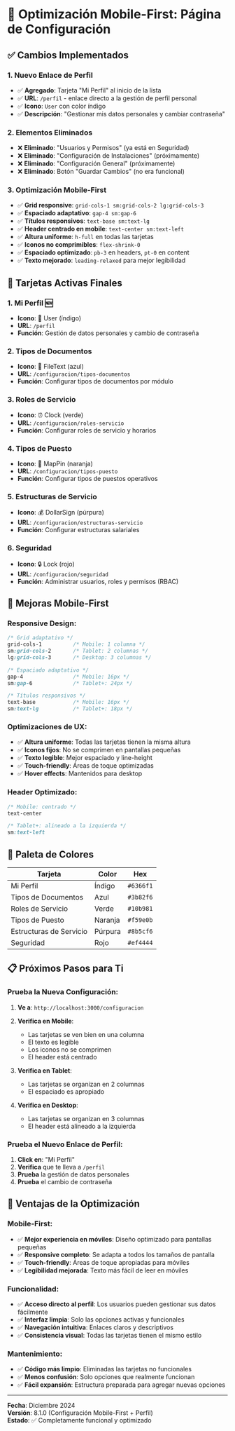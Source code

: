 # 📱 Optimización Mobile-First: Página de Configuración

## ✅ **Cambios Implementados**

### **1. Nuevo Enlace de Perfil**
- ✅ **Agregado**: Tarjeta "Mi Perfil" al inicio de la lista
- ✅ **URL**: `/perfil` - enlace directo a la gestión de perfil personal
- ✅ **Icono**: `User` con color índigo
- ✅ **Descripción**: "Gestionar mis datos personales y cambiar contraseña"

### **2. Elementos Eliminados**
- ❌ **Eliminado**: "Usuarios y Permisos" (ya está en Seguridad)
- ❌ **Eliminado**: "Configuración de Instalaciones" (próximamente)
- ❌ **Eliminado**: "Configuración General" (próximamente)
- ❌ **Eliminado**: Botón "Guardar Cambios" (no era funcional)

### **3. Optimización Mobile-First**
- ✅ **Grid responsive**: `grid-cols-1 sm:grid-cols-2 lg:grid-cols-3`
- ✅ **Espaciado adaptativo**: `gap-4 sm:gap-6`
- ✅ **Títulos responsivos**: `text-base sm:text-lg`
- ✅ **Header centrado en mobile**: `text-center sm:text-left`
- ✅ **Altura uniforme**: `h-full` en todas las tarjetas
- ✅ **Iconos no comprimibles**: `flex-shrink-0`
- ✅ **Espaciado optimizado**: `pb-3` en headers, `pt-0` en content
- ✅ **Texto mejorado**: `leading-relaxed` para mejor legibilidad

## 🎯 **Tarjetas Activas Finales**

### **1. Mi Perfil** 🆕
- **Icono**: 👤 User (índigo)
- **URL**: `/perfil`
- **Función**: Gestión de datos personales y cambio de contraseña

### **2. Tipos de Documentos**
- **Icono**: 📄 FileText (azul)
- **URL**: `/configuracion/tipos-documentos`
- **Función**: Configurar tipos de documentos por módulo

### **3. Roles de Servicio**
- **Icono**: ⏰ Clock (verde)
- **URL**: `/configuracion/roles-servicio`
- **Función**: Configurar roles de servicio y horarios

### **4. Tipos de Puesto**
- **Icono**: 📍 MapPin (naranja)
- **URL**: `/configuracion/tipos-puesto`
- **Función**: Configurar tipos de puestos operativos

### **5. Estructuras de Servicio**
- **Icono**: 💰 DollarSign (púrpura)
- **URL**: `/configuracion/estructuras-servicio`
- **Función**: Configurar estructuras salariales

### **6. Seguridad**
- **Icono**: 🔒 Lock (rojo)
- **URL**: `/configuracion/seguridad`
- **Función**: Administrar usuarios, roles y permisos (RBAC)

## 📱 **Mejoras Mobile-First**

### **Responsive Design**:
```css
/* Grid adaptativo */
grid-cols-1          /* Mobile: 1 columna */
sm:grid-cols-2       /* Tablet: 2 columnas */
lg:grid-cols-3       /* Desktop: 3 columnas */

/* Espaciado adaptativo */
gap-4                /* Mobile: 16px */
sm:gap-6             /* Tablet+: 24px */

/* Títulos responsivos */
text-base            /* Mobile: 16px */
sm:text-lg           /* Tablet+: 18px */
```

### **Optimizaciones de UX**:
- ✅ **Altura uniforme**: Todas las tarjetas tienen la misma altura
- ✅ **Iconos fijos**: No se comprimen en pantallas pequeñas
- ✅ **Texto legible**: Mejor espaciado y line-height
- ✅ **Touch-friendly**: Áreas de toque optimizadas
- ✅ **Hover effects**: Mantenidos para desktop

### **Header Optimizado**:
```css
/* Mobile: centrado */
text-center

/* Tablet+: alineado a la izquierda */
sm:text-left
```

## 🎨 **Paleta de Colores**

| Tarjeta | Color | Hex |
|---------|-------|-----|
| Mi Perfil | Índigo | `#6366f1` |
| Tipos de Documentos | Azul | `#3b82f6` |
| Roles de Servicio | Verde | `#10b981` |
| Tipos de Puesto | Naranja | `#f59e0b` |
| Estructuras de Servicio | Púrpura | `#8b5cf6` |
| Seguridad | Rojo | `#ef4444` |

## 📋 **Próximos Pasos para Ti**

### **Prueba la Nueva Configuración**:
1. **Ve a**: `http://localhost:3000/configuracion`
2. **Verifica en Mobile**:
   - Las tarjetas se ven bien en una columna
   - El texto es legible
   - Los iconos no se comprimen
   - El header está centrado

3. **Verifica en Tablet**:
   - Las tarjetas se organizan en 2 columnas
   - El espaciado es apropiado

4. **Verifica en Desktop**:
   - Las tarjetas se organizan en 3 columnas
   - El header está alineado a la izquierda

### **Prueba el Nuevo Enlace de Perfil**:
1. **Click en**: "Mi Perfil"
2. **Verifica** que te lleva a `/perfil`
3. **Prueba** la gestión de datos personales
4. **Prueba** el cambio de contraseña

## 🎉 **Ventajas de la Optimización**

### **Mobile-First**:
- ✅ **Mejor experiencia en móviles**: Diseño optimizado para pantallas pequeñas
- ✅ **Responsive completo**: Se adapta a todos los tamaños de pantalla
- ✅ **Touch-friendly**: Áreas de toque apropiadas para móviles
- ✅ **Legibilidad mejorada**: Texto más fácil de leer en móviles

### **Funcionalidad**:
- ✅ **Acceso directo al perfil**: Los usuarios pueden gestionar sus datos fácilmente
- ✅ **Interfaz limpia**: Solo las opciones activas y funcionales
- ✅ **Navegación intuitiva**: Enlaces claros y descriptivos
- ✅ **Consistencia visual**: Todas las tarjetas tienen el mismo estilo

### **Mantenimiento**:
- ✅ **Código más limpio**: Eliminadas las tarjetas no funcionales
- ✅ **Menos confusión**: Solo opciones que realmente funcionan
- ✅ **Fácil expansión**: Estructura preparada para agregar nuevas opciones

---

**Fecha**: Diciembre 2024  
**Versión**: 8.1.0 (Configuración Mobile-First + Perfil)  
**Estado**: ✅ Completamente funcional y optimizado
